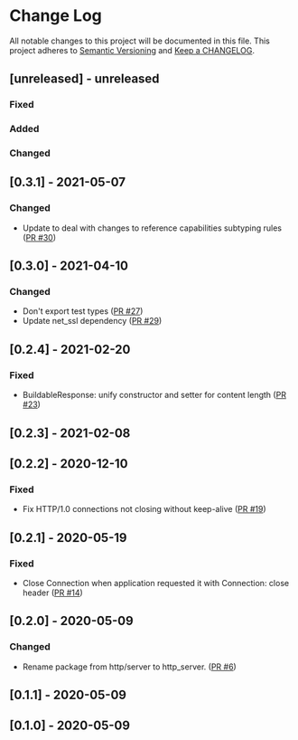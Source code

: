 # Change Log

All notable changes to this project will be documented in this file. This project adheres to [Semantic Versioning](http://semver.org/) and [Keep a CHANGELOG](http://keepachangelog.com/).

## [unreleased] - unreleased

### Fixed


### Added


### Changed


## [0.3.1] - 2021-05-07

### Changed

- Update to deal with changes to reference capabilities subtyping rules ([PR #30](https://github.com/ponylang/http_server/pull/30))

## [0.3.0] - 2021-04-10

### Changed

- Don't export test types ([PR #27](https://github.com/ponylang/http_server/pull/27))
- Update net_ssl dependency ([PR #29](https://github.com/ponylang/http_server/pull/29))

## [0.2.4] - 2021-02-20

### Fixed

- BuildableResponse: unify constructor and setter for content length ([PR #23](https://github.com/ponylang/http_server/pull/23))

## [0.2.3] - 2021-02-08

## [0.2.2] - 2020-12-10

### Fixed

- Fix HTTP/1.0 connections not closing without keep-alive ([PR #19](https://github.com/ponylang/http_server/pull/19))

## [0.2.1] - 2020-05-19

### Fixed

- Close Connection when application requested it with Connection: close header ([PR #14](https://github.com/ponylang/http_server/pull/14))

## [0.2.0] - 2020-05-09

### Changed

- Rename package from http/server to http_server. ([PR #6](https://github.com/ponylang/http_server/pull/6))

## [0.1.1] - 2020-05-09

## [0.1.0] - 2020-05-09

